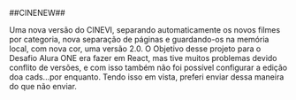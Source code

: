 ##CINENEW##

Uma nova versão do CINEVI, separando automaticamente os novos filmes por categoria, nova separação de páginas e guardando-os na memória local, com nova cor, uma versão 2.0. 
O Objetivo desse projeto para o Desafio Alura ONE era fazer em React, mas tive muitos problemas devido conflito de versões, e com isso também não foi possível configurar a edição doa cads...por enquanto. Tendo isso em vista, preferi enviar dessa maneira do que não enviar.
